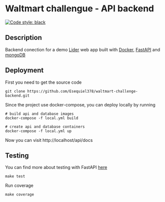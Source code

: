 # Waltmart challengue - API backend

[![Code style: black](https://img.shields.io/badge/code%20style-black-000000.svg)](https://github.com/psf/black)

## Description

Backend conection for a demo [Lider](https://www.lider.cl/supermercado/) web
app built with [Docker](https://www.docker.com/why-docker),
[FastAPI](https://fastapi.tiangolo.com/) and [mongoDB](https://www.mongodb.com/es)

## Deployment

First you need to get the source code

```shell
git clone https://github.com/Esequiel378/waltmart-challenge-backend.git
```

Since the project use docker-compose, you can deploy locally by running

```shell
# build api and database images
docker-compose -f local.yml build
```

```shell
# create api and database containers
docker-compose -f local.yml up
```

Now you can visit http://localhost/api/docs

## Testing

You can find more about testing with FastAPI [here](https://fastapi.tiangolo.com/tutorial/testing/)

```shell
make test
```


Run coverage

```shell
make coverage
```
